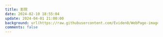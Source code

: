 ```yaml
---
title: 影院
date: 2024-02-10 18:55:04
update: 2024-04-01 21:00:00
background: url(https://raw.githubusercontent.com/Eviden0/WebPage-images/main/40314d9d571d4dd1b744064b3b00b6ab)
comments: false
---
```

<meta name="referrer" content="no-referrer"/>

